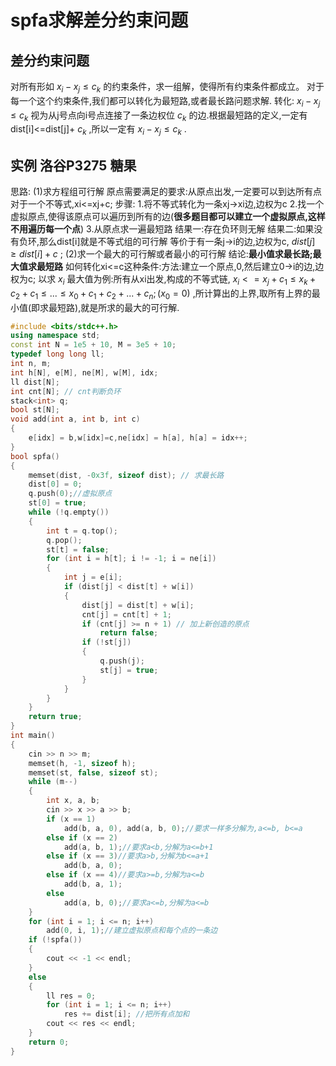 # spfa求解差分约束问题

## 差分约束问题

对所有形如 $x_i-x_j\leq c_k$ 的约束条件，求一组解，使得所有约束条件都成立。
对于每一个这个约束条件,我们都可以转化为最短路,或者最长路问题求解.
转化: $x_i-x_j\leq c_k$ 视为从j号点向i号点连接了一条边权位 $c_k$ 的边.根据最短路的定义,一定有dist[i]<=dist[j]+ $c_k$ ,所以一定有 $x_i-x_j\leq c_k$ .

## 实例 洛谷P3275 糖果
思路:
(1)求方程组可行解
原点需要满足的要求:从原点出发,一定要可以到达所有点
对于一个不等式,xi<=xj+c;
步骤:
1.将不等式转化为一条xj->xi边,边权为c
2.找一个虚拟原点,使得该原点可以遍历到所有的边(**很多题目都可以建立一个虚拟原点,这样不用遍历每一个点**)
3.从原点求一遍最短路
结果一:存在负环则无解
结果二:如果没有负环,那么dist[i]就是不等式组的可行解
等价于有一条j->i的边,边权为c, $dist[j] \geq dist[i]+c$ ;
(2)求一个最大的可行解或者最小的可行解
结论:**最小值求最长路;最大值求最短路**
如何转化xi<=c这种条件:方法:建立一个原点,0,然后建立0->i的边,边权为c;
以求 $x_i$ 最大值为例:所有从xi出发,构成的不等式链, $x_i<=x_j+c_1 \leq x_k+c_2+c_1 \leq... \leq x_0+c_1+c_2+...+c_n ;(x_0=0)$ ,所计算出的上界,取所有上界的最小值(即求最短路),就是所求的最大的可行解. 



```cpp
#include <bits/stdc++.h>
using namespace std;
const int N = 1e5 + 10, M = 3e5 + 10;
typedef long long ll;
int n, m;
int h[N], e[M], ne[M], w[M], idx;
ll dist[N];
int cnt[N]; // cnt判断负环
stack<int> q;
bool st[N];
void add(int a, int b, int c)
{
    e[idx] = b,w[idx]=c,ne[idx] = h[a], h[a] = idx++;
}
bool spfa()
{
    memset(dist, -0x3f, sizeof dist); // 求最长路
    dist[0] = 0;
    q.push(0);//虚拟原点
    st[0] = true;
    while (!q.empty())
    {
        int t = q.top();
        q.pop();
        st[t] = false;
        for (int i = h[t]; i != -1; i = ne[i])
        {
            int j = e[i];
            if (dist[j] < dist[t] + w[i])
            {
                dist[j] = dist[t] + w[i];
                cnt[j] = cnt[t] + 1;
                if (cnt[j] >= n + 1) // 加上新创造的原点
                    return false;
                if (!st[j])
                {
                    q.push(j);
                    st[j] = true;
                }
            }
        }
    }
    return true;
}
int main()
{
    cin >> n >> m;
    memset(h, -1, sizeof h);
    memset(st, false, sizeof st);
    while (m--)
    {
        int x, a, b;
        cin >> x >> a >> b;
        if (x == 1)
            add(b, a, 0), add(a, b, 0);//要求一样多分解为,a<=b, b<=a
        else if (x == 2)
            add(a, b, 1);//要求a<b,分解为a<=b+1
        else if (x == 3)//要求a>b,分解为b<=a+1
            add(b, a, 0);
        else if (x == 4)//要求a>=b,分解为a<=b
            add(b, a, 1);
        else
            add(a, b, 0);//要求a<=b,分解为a<=b
    }
    for (int i = 1; i <= n; i++)
        add(0, i, 1);//建立虚拟原点和每个点的一条边
    if (!spfa())
    {
        cout << -1 << endl;
    }
    else
    {
        ll res = 0;
        for (int i = 1; i <= n; i++)
            res += dist[i]; //把所有点加和
        cout << res << endl;
    }
    return 0;
}
```
